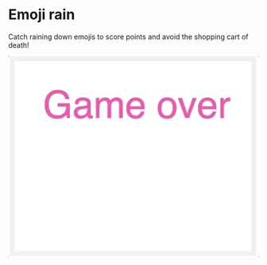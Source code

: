 # Emoji rain 
Catch raining down emojis to score points and avoid the shopping cart of death!

![alt text](./emoji-rain.gif "emoji-rain")